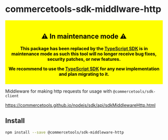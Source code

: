 # commercetools-sdk-middlware-http

<div style="background-color: yellow; color: black; padding: 10px; text-align: center; font-weight: bold;">
  <h2>⚠️ In maintenance mode  ⚠️</h2>
  <p>
    This package has been replaced by the <a href="https://docs.commercetools.com/sdk/typescript-sdk">TypeScript SDK</a> is in maintenance mode as such this tool will no longer receive bug fixes, security patches, or new features.
  </p>
  <p>
    We recommend to use the <a href="https://docs.commercetools.com/sdk/typescript-sdk">TypeScript SDK</a> for any new implementation and plan migrating to it.
  </p>
</div>

Middleware for making http requests for usage with `@commercetools/sdk-client`

https://commercetools.github.io/nodejs/sdk/api/sdkMiddlewareHttp.html

## Install

```bash
npm install --save @commercetools/sdk-middleware-http
```
